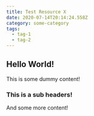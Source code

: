```yaml
---
title: Test Resource X
date: 2020-07-14T20:14:24.558Z
category: some-category
tags:
  - tag-1
  - tag-2
---
```

## Hello World!

This is some dummy content!

### This is a sub headers!

And some more content!